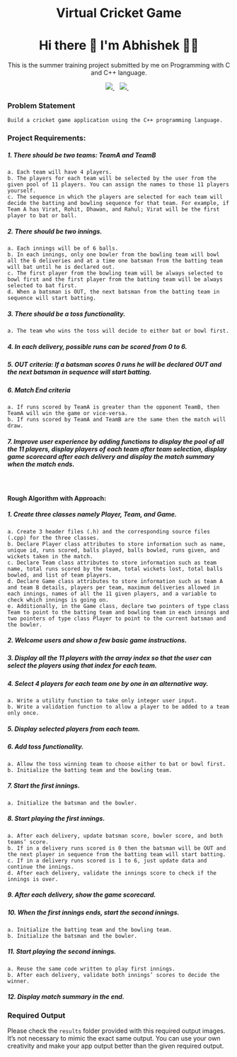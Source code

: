 <h1 align='center'> Virtual Cricket Game </h1>
  
<h1 align='center'>
  Hi there 👋 I'm Abhishek 👨‍💻
</h1>

<p align='center'>
  This is the summer training project submitted by me on Programming with C and C++ language.
</p>


<p align='center'>

  <a href="https://www.linkedin.com/in/1nonlyabhi/">
    <img src="https://img.shields.io/badge/LinkedIn-0077B5?style=for-the-badge&logo=linkedin&logoColor=white" />
  </a>&nbsp;&nbsp;
  <a href="https://twitter.com/1nonlyabhi">
    <img src="https://img.shields.io/badge/Twitter-1DA1F2?style=for-the-badge&logo=twitter&logoColor=white" />        
  </a>&nbsp;&nbsp;

</p>

### Problem Statement
    Build a cricket game application using the C++ programming language.

### Project Requirements:
  ##### 1. There should be two teams: TeamA and TeamB
    a. Each team will have 4 players.
    b. The players for each team will be selected by the user from the given pool of 11 players. You can assign the names to those 11 players yourself.
    c. The sequence in which the players are selected for each team will decide the batting and bowling sequence for that team. For example, if Team A has Virat, Rohit, Dhawan, and Rahul; Virat will be the first player to bat or ball.
  ##### 2. There should be two innings.
    a. Each innings will be of 6 balls.
    b. In each innings, only one bowler from the bowling team will bowl all the 6 deliveries and at a time one batsman from the batting team will bat until he is declared out.
    c. The first player from the bowling team will be always selected to bowl first and the first player from the batting team will be always selected to bat first.
    d. When a batsman is OUT, the next batsman from the batting team in sequence will start batting.
  ##### 3. There should be a toss functionality.
    a. The team who wins the toss will decide to either bat or bowl first.
  ##### 4. In each delivery, possible runs can be scored from 0 to 6.
  ##### 5. OUT criteria: If a batsman scores 0 runs he will be declared OUT and the next batsman in sequence will start batting.
  ##### 6. Match End criteria
    a. If runs scored by TeamA is greater than the opponent TeamB, then TeamA will win the game or vice-versa.
    b. If runs scored by TeamA and TeamB are the same then the match will draw.
  ##### 7. Improve user experience by adding functions to display the pool of all the 11 players, display players of each team after team selection, display game scorecard after each delivery and display the match summary when the match ends.
 
#### Rough Algorithm with Approach:
  ##### 1. Create three classes namely Player, Team, and Game.
    a. Create 3 header files (.h) and the corresponding source files (.cpp) for the three classes.
    b. Declare Player class attributes to store information such as name, unique id, runs scored, balls played, balls bowled, runs given, and wickets taken in the match.
    c. Declare Team class attributes to store information such as team name, total runs scored by the team, total wickets lost, total balls bowled, and list of team players.
    d. Declare Game class attributes to store information such as team A and team B details, players per team, maximum deliveries allowed in each innings, names of all the 11 given players, and a variable to check which innings is going on.
    e. Additionally, in the Game class, declare two pointers of type class Team to point to the batting team and bowling team in each innings and two pointers of type class Player to point to the current batsman and the bowler.
  ##### 2. Welcome users and show a few basic game instructions.
  ##### 3. Display all the 11 players with the array index so that the user can select the players using that index for each team.
  ##### 4. Select 4 players for each team one by one in an alternative way.
    a. Write a utility function to take only integer user input.
    b. Write a validation function to allow a player to be added to a team only once.
  ##### 5. Display selected players from each team.
  ##### 6. Add toss functionality.
    a. Allow the toss winning team to choose either to bat or bowl first.
    b. Initialize the batting team and the bowling team.
  ##### 7. Start the first innings.
    a. Initialize the batsman and the bowler.
  ##### 8. Start playing the first innings.
    a. After each delivery, update batsman score, bowler score, and both teams’ score.
    b. If in a delivery runs scored is 0 then the batsman will be OUT and the next player in sequence from the batting team will start batting.
    c. If in a delivery runs scored is 1 to 6, just update data and continue the innings.
    d. After each delivery, validate the innings score to check if the innings is over.
  ##### 9. After each delivery, show the game scorecard.
  ##### 10. When the first innings ends, start the second innings.
    a. Initialize the batting team and the bowling team.
    b. Initialize the batsman and the bowler.
  ##### 11. Start playing the second innings.
    a. Reuse the same code written to play first innings.
    b. After each delivery, validate both innings’ scores to decide the winner.
  ##### 12. Display match summary in the end.
  
  
### Required Output
   Please check the `results` folder provided with this required output images. It’s not necessary to mimic the exact same output. You can use your own creativity and make your app output better than the given required output.
